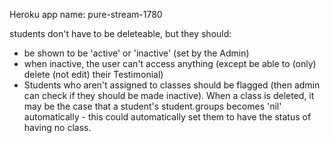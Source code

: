 Heroku app name: pure-stream-1780

students don't have to be deleteable, but they should:
- be shown to be 'active' or 'inactive' (set by the Admin)
- when inactive, the user can't access anything (except be able to (only) delete (not edit) their Testimonial)
- Students who aren't assigned to classes should be flagged (then admin can check if they should be made inactive). When a class is deleted, it may be the case that a student's student.groups becomes 'nil' automatically - this could automatically set them to have the status of having no class.